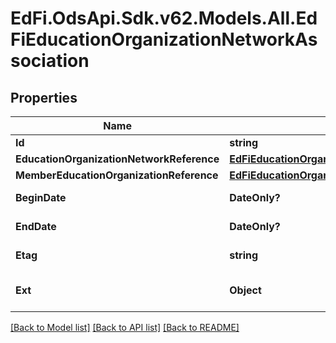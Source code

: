 # EdFi.OdsApi.Sdk.v62.Models.All.EdFiEducationOrganizationNetworkAssociation

## Properties

Name | Type | Description | Notes
------------ | ------------- | ------------- | -------------
**Id** | **string** |  | [optional] 
**EducationOrganizationNetworkReference** | [**EdFiEducationOrganizationNetworkReference**](EdFiEducationOrganizationNetworkReference.md) |  | 
**MemberEducationOrganizationReference** | [**EdFiEducationOrganizationReference**](EdFiEducationOrganizationReference.md) |  | 
**BeginDate** | **DateOnly?** | The date on which the education organization joined this network. | [optional] 
**EndDate** | **DateOnly?** | The date on which the education organization left this network. | [optional] 
**Etag** | **string** | A unique system-generated value that identifies the version of the resource. | [optional] 
**Ext** | **Object** | Extensions to the EducationOrganizationNetworkAssociation entity. | [optional] 

[[Back to Model list]](../README.md#documentation-for-models) [[Back to API list]](../README.md#documentation-for-api-endpoints) [[Back to README]](../README.md)

